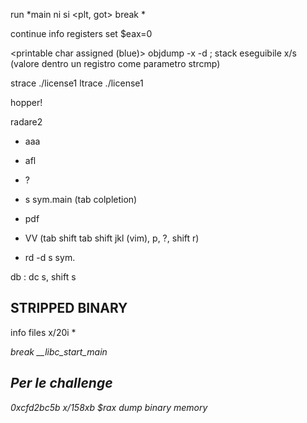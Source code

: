 run *main
ni
si
<plt, got>
break *<indirizzo del test>

continue
info registers
set $eax=0

<printable char assigned (blue)>
objdump -x -d <file>; stack eseguibile
x/s (valore dentro un registro come parametro strcmp)

strace ./license1
ltrace ./license1

hopper!

radare2
- aaa
- afl
- ?

- s sym.main (tab colpletion)
- pdf
- VV (tab shift tab shift jkl (vim), p, ?, shift r)
- rd -d <file>
s sym.

db
: dc
s, shift s


## STRIPPED BINARY
info files
x/20i *<address>
break __libc_start_main

## Per le challenge
0xcfd2bc5b
x/158xb $rax
dump binary memory <file> <start> <end>
